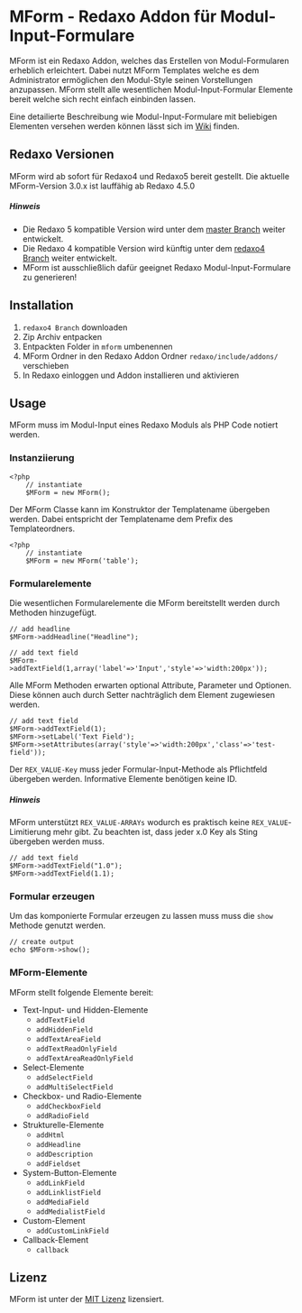 # MForm - Redaxo Addon für Modul-Input-Formulare

MForm ist ein Redaxo Addon, welches das Erstellen von Modul-Formularen erheblich erleichtert. Dabei nutzt MForm Templates welche es dem Administrator ermöglichen den Modul-Style seinen Vorstellungen anzupassen. MForm stellt alle wesentlichen Modul-Input-Formular Elemente bereit welche sich recht einfach einbinden lassen.

Eine detailierte Beschreibung wie Modul-Input-Formulare mit beliebigen Elementen versehen werden können lässt sich im [Wiki](https://github.com/joachimdoerr/mform/wiki) finden.

## Redaxo Versionen

MForm wird ab sofort für Redaxo4 und Redaxo5 bereit gestellt. Die aktuelle MForm-Version 3.0.x ist lauffähig ab Redaxo 4.5.0

##### Hinweis

* Die Redaxo 5 kompatible Version wird unter dem [master Branch](https://github.com/joachimdoerr/mform) weiter entwickelt.
* Die Redaxo 4 kompatible Version wird künftig unter dem [redaxo4 Branch](https://github.com/joachimdoerr/mform/tree/redaxo4) weiter entwickelt.
* MForm ist ausschließlich dafür geeignet Redaxo Modul-Input-Formulare zu generieren!

## Installation

1. `redaxo4 Branch` downloaden
2. Zip Archiv entpacken
3. Entpackten Folder in `mform` umbenennen
4. MForm Ordner in den Redaxo Addon Ordner `redaxo/include/addons/` verschieben
5. In Redaxo einloggen und Addon installieren und aktivieren

## Usage

MForm muss im Modul-Input eines Redaxo Moduls als PHP Code notiert werden.

### Instanziierung  

    <?php
        // instantiate
        $MForm = new MForm();

Der MForm Classe kann im Konstruktor der Templatename übergeben werden. Dabei entspricht der Templatename dem Prefix des Templateordners.

    <?php
        // instantiate
        $MForm = new MForm('table');

### Formularelemente

Die wesentlichen Formularelemente die MForm bereitstellt werden durch Methoden hinzugefügt.

    // add headline
    $MForm->addHeadline("Headline");
    
    // add text field
    $MForm->addTextField(1,array('label'=>'Input','style'=>'width:200px'));

Alle MForm Methoden erwarten optional Attribute, Parameter und Optionen. Diese können auch durch Setter nachträglich dem Element zugewiesen werden.

    // add text field
    $MForm->addTextField(1);
    $MForm->setLabel('Text Field');
    $MForm->setAttributes(array('style'=>'width:200px','class'=>'test-field'));

Der `REX_VALUE-Key` muss jeder Formular-Input-Methode als Pflichtfeld übergeben werden. Informative Elemente benötigen keine ID.

##### Hinweis

MForm unterstützt `REX_VALUE-ARRAYs` wodurch es praktisch keine `REX_VALUE`-Limitierung mehr gibt. Zu beachten ist, dass jeder x.0 Key als Sting übergeben werden muss. 

    // add text field
    $MForm->addTextField("1.0");
    $MForm->addTextField(1.1);

### Formular erzeugen

Um das komponierte Formular erzeugen zu lassen muss muss die `show` Methode genutzt werden.

    // create output
    echo $MForm->show();

### MForm-Elemente

MForm stellt folgende Elemente bereit: 

* Text-Input- und Hidden-Elemente
  * `addTextField`
  * `addHiddenField`
  * `addTextAreaField`
  * `addTextReadOnlyField`
  * `addTextAreaReadOnlyField`
* Select-Elemente
  * `addSelectField`
  * `addMultiSelectField`
* Checkbox- und Radio-Elemente
  * `addCheckboxField`
  * `addRadioField`
* Strukturelle-Elemente
  * `addHtml`
  * `addHeadline`
  * `addDescription`
  * `addFieldset`
* System-Button-Elemente
  * `addLinkField`
  * `addLinklistField`
  * `addMediaField`
  * `addMedialistField`
* Custom-Element
  * `addCustomLinkField`
* Callback-Element
  * `callback`

## Lizenz

MForm ist unter der [MIT Lizenz](LICENSE.md) lizensiert.

